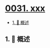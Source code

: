# [0031. xxx](https://github.com/Tdahuyou/TNotes.leetcode/tree/main/notes/0031.%20xxx)

<!-- region:toc -->

- [1. 📝 概述](#1--概述)

<!-- endregion:toc -->

## 1. 📝 概述
